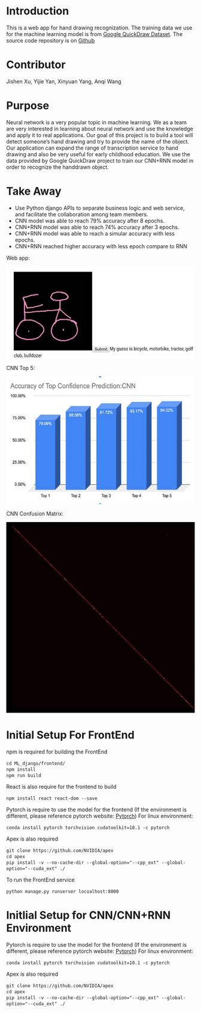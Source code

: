 # Introduction
This is a web app for hand drawing recognization. The training data we use for the machine learning model is from [Google QuickDraw Dataset](https://github.com/googlecreativelab/quickdraw-dataset). The source code repository is on [Github](https://github.com/imyanyijie/539Project)

# Contributor
Jishen Xu, Yijie Yan, Xinyuan Yang, Anqi Wang

# Purpose
Neural network is a very popular topic in machine learning. We as a team are very interested in learning about neural network and use the knowledge and apply it to real applications. Our goal of this project is to build a tool will detect someone’s hand drawing and try to provide the name of the object. Our application can expand the range of transcription service to hand drawing and also be very useful for early childhood education.
We use the data provided by Google QuickDraw project to train our CNN+RNN model in order to recognize the handdrawn object.

# Take Away
+ Use Python django APIs to separate business logic and web service, and facilitate the collaboration among team members.
+ CNN model was able to reach 79% accuracy after 8 epochs.
+ CNN+RNN model was able to reach 74% accuracy after 3 epochs.
+ CNN+RNN model was able to reach a simular accuracy with less epochs.
+ CNN+RNN reached higher accuracy with less epoch compare to RNN

Web app:

![Web App](result/ec716838351b12f2a9f626f5c795dae.jpg)

CNN Top 5:

![CNN Top](result/CNNTOP.JPG)

CNN Confusion Matrix:

![CNN Confusion Matrix](result/CNNCM.jpg)


# Initial Setup For FrontEnd
npm is required for building the FrontEnd
```
cd ML_django/frontend/
npm install
npm run build
```
React is also require for the frontend to build
```
npm install react react-dom --save
```
Pytorch is require to use the model for the frontend (If the environment is different, please reference pytorch website: [Pytorch](https://pytorch.org/get-started/locally/))
For linux environment: 
```
conda install pytorch torchvision cudatoolkit=10.1 -c pytorch
```
Apex is also required
```
git clone https://github.com/NVIDIA/apex
cd apex
pip install -v --no-cache-dir --global-option="--cpp_ext" --global-option="--cuda_ext" ./
```
To run the FrontEnd service
```
python manage.py runserver locoalhost:8000
```
# Initlial Setup for CNN/CNN+RNN Environment 

Pytorch is require to use the model for the frontend (If the environment is different, please reference pytorch website: [Pytorch](https://pytorch.org/get-started/locally/))
For linux environment: 
```
conda install pytorch torchvision cudatoolkit=10.1 -c pytorch
```
Apex is also required
```
git clone https://github.com/NVIDIA/apex
cd apex
pip install -v --no-cache-dir --global-option="--cpp_ext" --global-option="--cuda_ext" ./
```


